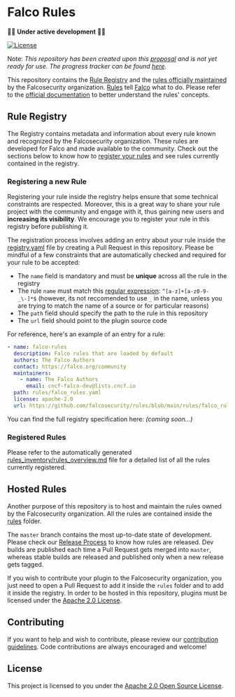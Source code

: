 # Falco Rules

👷‍♀️ **Under active development** 👷‍♂️

[![License](https://img.shields.io/github/license/falcosecurity/plugins?style=for-the-badge)](./LICENSE)

Note: *This repository has been created upon this [proposal](https://github.com/falcosecurity/falco/blob/master/proposals/20221129-artifacts-distribution.md#move-falco-rules-to-their-own-repo) and is not yet ready for use. The progress tracker can be found [here](https://github.com/falcosecurity/evolution/issues/229).*

This repository contains the [Rule Registry](#rule-registry) and the [rules officially maintained](#falcusecurity-rules) by the Falcosecurity organization. [Rules](https://falco.org/docs/rules) tell [Falco](https://github.com/falcosecurity/falco) what to do. Please refer to the [official documentation](https://falco.org/docs/rules) to better understand the rules' concepts. 

## Rule Registry

The Registry contains metadata and information about every rule known and recognized by the Falcosecurity organization. These rules are developed for Falco and made available to the community. Check out the sections below to know how to [register your rules](#registering-a-new-rule) and see rules currently contained in the registry.

### Registering a new Rule

Registering your rule inside the registry helps ensure that some technical constraints are respected. Moreover, this is a great way to share your rule project with the community and engage with it, thus gaining new users and **increasing its visibility**. We encourage you to register your rule in this registry before publishing it.

The registration process involves adding an entry about your rule inside the [registry.yaml](./registry.yaml) file by creating a Pull Request in this repository. Please be mindful of a few constraints that are automatically checked and required for your rule to be accepted:

- The `name` field is mandatory and must be **unique** across all the rule in the registry
- The rule `name` must match this [regular expression](https://en.wikipedia.org/wiki/Regular_expression): `^[a-z]+[a-z0-9-_\-]*$` (however, its not reccomended to use `_` in the name, unless you are trying to match the name of a source or for particular reasons)
- The `path` field should specify the path to the rule in this repository
- The `url` field should point to the plugin source code

For reference, here's an example of an entry for a rule:
```yaml
- name: falco-rules
  description: Falco rules that are loaded by default
  authors: The Falco Authors
  contact: https://falco.org/community
  maintainers:
    - name: The Falco Authors
      email: cncf-falco-dev@lists.cncf.io
  path: rules/falco_rules.yaml
  license: apache-2.0
  url: https://github.com/falcosecurity/rules/blob/main/rules/falco_rules.yaml
```

You can find the full registry specification here: *(coming soon...)*

### Registered Rules

Please refer to the automatically generated [rules_inventory/rules_overview.md](https://github.com/falcosecurity/rules/blob/main/rules_inventory/rules_overview.md#falco-rules---detailed-overview) file for a detailed list of all the rules currently registered.

## Hosted Rules

Another purpose of this repository is to host and maintain the rules owned by the Falcosecurity organization. All the rules are contained inside the [rules](https://github.com/falcosecurity/rules/tree/main/rules) folder.

The `master` branch contains the most up-to-date state of development. Please check our [Release Process](./RELEASE.md) to know how rules are released. Dev builds are published each time a Pull Request gets merged into `master`, whereas stable builds are released and published only when a new release gets tagged.

If you wish to contribute your plugin to the Falcosecurity organization, you just need to open a Pull Request to add it inside the `rules` folder and to add it inside the registry. In order to be hosted in this repository, plugins must be licensed under the [Apache 2.0 License](./LICENSE). 

## Contributing

If you want to help and wish to contribute, please review our [contribution guidelines](https://github.com/falcosecurity/.github/blob/master/CONTRIBUTING.md). Code contributions are always encouraged and welcome!

## License

This project is licensed to you under the [Apache 2.0 Open Source License](./LICENSE).

